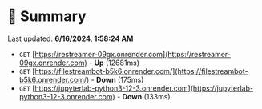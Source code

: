 # 📖 Summary
Last updated: **6/16/2024, 1:58:24 AM**

- `GET` [https://restreamer-09gx.onrender.com](https://restreamer-09gx.onrender.com) - **Up** (12681ms)
- `GET` [https://filestreambot-b5k6.onrender.com/](https://filestreambot-b5k6.onrender.com/) - **Down** (175ms)
- `GET` [https://jupyterlab-python3-12-3.onrender.com](https://jupyterlab-python3-12-3.onrender.com) - **Down** (133ms)
